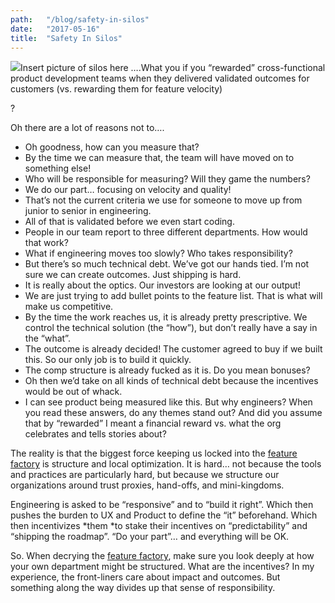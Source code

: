 ```yaml
---
path:	"/blog/safety-in-silos"
date:	"2017-05-16"
title:	"Safety In Silos"
---
```


![](/images/1*r8FAvV8Iz16s9gg2uXplmQ.png)Insert picture of silos here ….What you if you “rewarded” cross-functional product development teams when they delivered validated outcomes for customers (vs. rewarding them for feature velocity)

?

Oh there are a lot of reasons not to….

* Oh goodness, how can you measure that?
* By the time we can measure that, the team will have moved on to something else!
* Who will be responsible for measuring? Will they game the numbers?
* We do our part… focusing on velocity and quality!
* That’s not the current criteria we use for someone to move up from junior to senior in engineering.
* All of that is validated before we even start coding.
* People in our team report to three different departments. How would that work?
* What if engineering moves too slowly? Who takes responsibility?
* But there’s so much technical debt. We’ve got our hands tied. I’m not sure we can create outcomes. Just shipping is hard.
* It is really about the optics. Our investors are looking at our output!
* We are just trying to add bullet points to the feature list. That is what will make us competitive.
* By the time the work reaches us, it is already pretty prescriptive. We control the technical solution (the “how”), but don’t really have a say in the “what”.
* The outcome is already decided! The customer agreed to buy if we built this. So our only job is to build it quickly.
* The comp structure is already fucked as it is. Do you mean bonuses?
* Oh then we’d take on all kinds of technical debt because the incentives would be out of whack.
* I can see product being measured like this. But why engineers?
When you read these answers, do any themes stand out? And did you assume that by “rewarded” I meant a financial reward vs. what the org celebrates and tells stories about?

The reality is that the biggest force keeping us locked into the [feature factory](https://hackernoon.com/12-signs-youre-working-in-a-feature-factory-44a5b938d6a2) is structure and local optimization. It is hard… not because the tools and practices are particularly hard, but because we structure our organizations around trust proxies, hand-offs, and mini-kingdoms.

Engineering is asked to be “responsive” and to “build it right”. Which then pushes the burden to UX and Product to define the “it” beforehand. Which then incentivizes *them *to stake their incentives on “predictability” and “shipping the roadmap”. “Do your part”… and everything will be OK.

So. When decrying the [feature factory](https://hackernoon.com/12-signs-youre-working-in-a-feature-factory-44a5b938d6a2), make sure you look deeply at how your own department might be structured. What are the incentives? In my experience, the front-liners care about impact and outcomes. But something along the way divides up that sense of responsibility.

